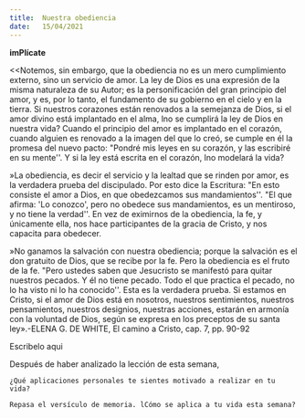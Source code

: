 ```yaml
---
title:  Nuestra obediencia
date:   15/04/2021
---
```


**imPlícate**

<<Notemos, sin embargo, que la obediencia no es un mero cumplimiento externo, sino un servicio de amor. La ley de Dios es una expresión de la misma naturaleza de su Autor; es la personificación del gran principio del amor, y es, por lo tanto, el fundamento de su gobierno en el cielo y en la tierra. Si nuestros corazones están renovados a la semejanza de Dios, si el amor divino está implantado en el alma, lno se cumplirá la ley de Dios en nuestra vida? Cuando el principio del amor es implantado en el corazón, cuando alguien es renovado a la imagen del que lo creó, se cumple en él la promesa del nuevo pacto: "Pondré mis leyes en su corazón, y las escribiré en su mente''. Y si la ley está escrita en el corazón, lno modelará la vida?

»La obediencia, es decir el servicio y la lealtad que se rinden por amor, es la verdadera prueba del discipulado. Por esto dice la Escritura: "En esto consiste el amor a Dios, en que obedezcamos sus mandamientos''. "El que afirma: 'Lo conozco', pero no obedece sus mandamientos, es un mentiroso, y no tiene la verdad''. En vez de eximirnos de la obediencia, la fe, y únicamente ella, nos hace participantes de la gracia de Cristo, y nos capacita para obedecer.

»No ganamos la salvación con nuestra obediencia; porque la salvación es el don gratuito de Dios, que se recibe por la fe. Pero la obediencia es el fruto de la fe. "Pero ustedes saben que Jesucristo se manifestó para quitar nuestros pecados. Y él no tiene pecado. Todo el que practica el pecado, no lo ha visto ni lo ha conocido''. Esta es la verdadera prueba. Si estamos en Cristo, si el amor de Dios está en nosotros, nuestros sentimientos, nuestros pensamientos, nuestros designios, nuestras acciones, estarán en armonía con la voluntad de Dios, según se expresa en los preceptos de su santa ley».-ELENA G. DE WHITE, El camino a Cristo, cap. 7, pp. 90-92

Escribelo aqui

Después de haber analizado la lección de esta semana,

`¿Qué aplicaciones personales te sientes motivado a realizar en tu vida?`

`Repasa el versículo de memoria. lCómo se aplica a tu vida esta semana?`
